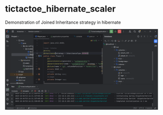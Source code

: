 # tictactoe_hibernate_scaler
Demonstration of Joined Inheritance strategy in hibernate

![Hibernate_JoinedInheritance.PNG](src%2Fmain%2Fresources%2Fstatic%2FHibernate_JoinedInheritance.PNG)